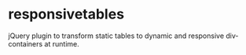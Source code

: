 # responsivetables
jQuery plugin to transform static tables to dynamic and responsive div-containers at runtime.
